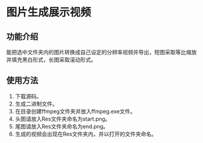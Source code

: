# 图片生成展示视频

## 功能介绍

能把选中文件夹内的图片转换成自己设定的分辨率视频并导出，短图采取等比缩放并填充黑白形式，长图采取滚动形式。

## 使用方法

1. 下载源码。
2. 生成二进制文件。
3. 在目录创建ffmpeg文件夹并放入ffmpeg.exe文件。
4. 头图请放入Res文件夹命名为start.png。
5. 尾图请放入Res文件夹命名为end.png。
6. 生成的视频会出现在Res文件夹内，并以打开的文件夹命名。
